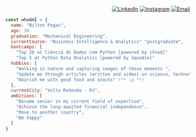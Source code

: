 <div align="right">

[![LinkedIn](https://img.shields.io/badge/LinkedIn-%230077B5.svg?logo=linkedin&logoColor=white)](https://linkedin.com/in/https://www.linkedin.com/in/niltonpegass)
[![Instagram](https://img.shields.io/badge/Instagram-%23E4405F.svg?logo=Instagram&logoColor=white)](https://instagram.com/niltonpegass)
[![Email](https://img.shields.io/badge/gmail-%23E4405F.svg?logo=Gmail&logoColor=white)](mailto:niltonpegas@id.uff.br)<p></p>

</div>

```javascript
const whoAmI = {
  name: "Nilton Pegas",
  age: 34
  graduation: "Mechanical Engineering",
  currentCourse: "Business Intelligence & Analytics" "postgraduate",
  bootcamps: [
    "Top 20 at Ciência de Dados com Python [powered by iFood]"
    "Top 5 at Python Data Analytics [powered by Squadio]"
  hobbies: [
    "Walking in nature and capturing images of those moments ",
    "Update me through articles (written and video) on science, technology and politics",
    "Nourish me with good food and snacks" /** :p **/
  ],
  currentCity: "Volta Redonda - RJ",
  ambitions: [
    "Become senior in my current field of expertise",
    "Achieve the long-awaited financial independence",
    "Move to another country",
    "Be happy"
  ]
}
